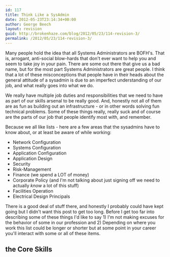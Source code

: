 ```yaml
---
id: 117
title: Think Like a SysAdmin
date: 2012-05-23T23:14:34+00:00
author: George Beech
layout: revision
guid: http://brokenhaze.com/blog/2012/05/23/114-revision-3/
permalink: /2012/05/23/114-revision-3/
---
```

<p>Many people hold the idea that all Systems Administrators are BOFH's. That is, arrogant, anti-social blow-hards that don't ever want to help you and seem to take joy in your pain. There are some out there that give us a bad name, but for the most part Systems Administrators are great people. I think that a lot of these misconceptions that people have in their heads about the general attitude of a sysadmin is due to an imperfect understanding of our job, and what really goes into what we do.</p>

<p>We really have multiple job duties and responsibilities that we need to have as part of our skills arsenal to be really good. And, honestly not all of them are as fun as building out an infrastructure - or in other words solving fun technical problems. Some of these things really, really suck and of course are the parts of our job that people identify most with, and remember.</p>

<p>Because we all like lists - here are a few areas that the sysadmins have to know about, or at least be aware of while working:</p>

<ul>
<li>Network Configuration</li>
<li>Systems Configuration</li>
<li>Application Configuration</li>
<li>Application Design</li>
<li>Security</li>
<li>Risk-Management</li>
<li>Finance (we spend a LOT of money) </li>
<li>Corporate Policy (and I'm not talking about just signing off we need to actually <em>know</em> a lot of this stuff) </li>
<li>Facilities Operation</li>
<li>Electrical Design Principals</li>
</ul>

<p>There is a good deal of stuff there, and honestly I probably could have kept going but I didn't want this post to get too long. Before I get too far into describing some of these things I'd like to say 1) I'm not making excuses for the behavior of some in our profession and 2) Depending on where you work this list could be longer or shorter but at some point in your career you'll interact with some or all of these items.</p>

<h2>the Core Skills</h2>
